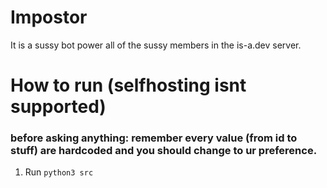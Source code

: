 # Impostor
It is a sussy bot power all of the sussy members in the is-a.dev server.

# How to run (selfhosting isnt supported)
### before asking anything: remember every value (from id to stuff) are hardcoded and you should change to ur preference.
1. Run `python3 src`
